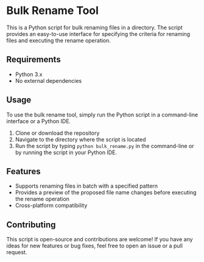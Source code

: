 # Bulk Rename Tool

This is a Python script for bulk renaming files in a directory. The script provides an easy-to-use interface for specifying the criteria for renaming files and executing the rename operation.

## Requirements
- Python 3.x
- No external dependencies

## Usage
To use the bulk rename tool, simply run the Python script in a command-line interface or a Python IDE.

1. Clone or download the repository
2. Navigate to the directory where the script is located
3. Run the script by typing `python bulk_rename.py` in the command-line or by running the script in your Python IDE.

## Features
- Supports renaming files in batch with a specified pattern
- Provides a preview of the proposed file name changes before executing the rename operation
- Cross-platform compatibility

## Contributing

This script is open-source and contributions are welcome! If you have any ideas for new features or bug fixes, feel free to open an issue or a pull request.
